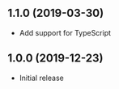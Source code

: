 <a name="1.1.0"></a>

## 1.1.0 (2019-03-30)

- Add support for TypeScript

<a name="1.0.0"></a>

## 1.0.0 (2019-12-23)

- Initial release
